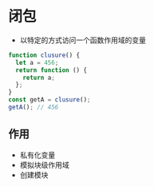 # 闭包

- 以特定的方式访问一个函数作用域的变量

```javascript
function clusure() {
  let a = 456;
  return function () {
    return a;
  };
}
const getA = clusure();
getA(); // 456
```

## 作用

- 私有化变量
- 模拟块级作用域
- 创建模块
